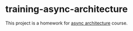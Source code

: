 # training-async-architecture

This project is a homework for [async architecture](https://education.borshev.com/architecture) course.
